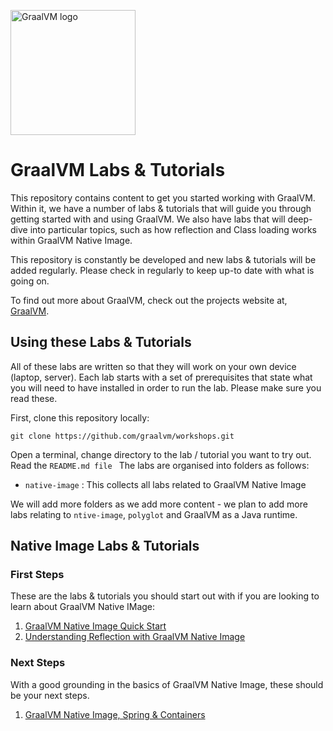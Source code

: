 <img src="https://www.graalvm.org/resources/img/home/logo_mobile_openmenu.svg" 
    alt="GraalVM logo" 
    width="200px">

# GraalVM Labs & Tutorials

This repository contains content to get you started working with GraalVM. Within it, we have a number of labs & tutorials
that will guide you through getting started with and using GraalVM. We also have labs that will deep-dive into particular 
topics, such as how reflection and Class loading works within GraalVM Native Image.

This repository is constantly be developed and new labs & tutorials will be added regularly. Please check in regularly
to keep up-to date with what is going on.

To find out more about GraalVM, check out the projects website at, [GraalVM](https://github.com/graalvm/workshops.git). 

## Using these Labs & Tutorials

All of these labs are written so that they will work on your own device (laptop, server). Each lab starts with a set of
prerequisites that state what you will need to have installed in order to run the lab. Please make sure you read these.

First, clone this repository locally:

```shell
git clone https://github.com/graalvm/workshops.git
```

Open a terminal, change directory to the lab / tutorial you want to try out. Read the `README.md file `
The labs are organised into folders as follows:

* `native-image` : This collects all labs related to GraalVM Native Image

We will add more folders as we add more content - we plan to add more labs relating to `ntive-image`, `polyglot` and
GraalVM as a Java runtime.

## Native Image Labs & Tutorials

### First Steps

These are the labs & tutorials you should start out with if you are looking to learn about GraalVM Native IMage:

1. [GraalVM Native Image Quick Start](native-image/graalvm-native-image-quick-start/README.md)
2. [Understanding Reflection with GraalVM Native Image](native-image/reflection/README.md)

### Next Steps

With a good grounding in the basics of GraalVM Native Image, these should be your next steps.

1. [GraalVM Native Image, Spring & Containers](native-image/containerisation/README.md)

